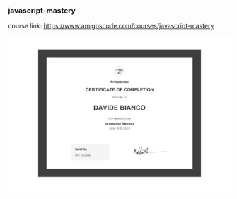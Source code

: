 ### javascript-mastery

course link: https://www.amigoscode.com/courses/javascript-mastery

![certificate](./certificate-of-completion-for-1-javascript.jpg)